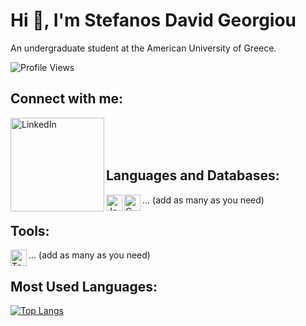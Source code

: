 # Hi 👋, I'm Stefanos David Georgiou

An undergraduate student at the American University of Greece.

![Profile Views](https://komarev.com/ghpvc/?username=Ogstef&color=blue)


## Connect with me:
[<img align="left" alt="LinkedIn" width="150px" src="https://cdn-icons-png.flaticon.com/512/174/174857.png" />][linkedin]

<br />

[linkedin]: https://www.linkedin.com/in/stefanos-georgiou13/

<br />
<br />



## Languages and Databases:

<img align="left" alt="JavaScript" width="26px" src="https://image-url-of-js-icon" />
<img align="left" alt="C" width="26px" src="https://image-url-of-c-icon" />
... (add as many as you need)

## Tools:

<img align="left" alt="Tool1" width="26px" src="https://image-url-of-tool1-icon" />
... (add as many as you need)

## Most Used Languages:

[![Top Langs](https://github-readme-stats.vercel.app/api/top-langs/?username=Ogstef&layout=compact)](https://github.com/Ogstef)
